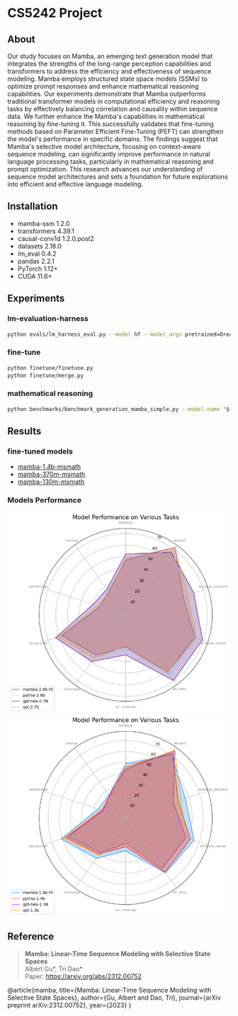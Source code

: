 # CS5242 Project


## About

Our study focuses on Mamba, an emerging text generation model that integrates the strengths of the long-range perception capabilities and transformers to address the efficiency and effectiveness of sequence modeling. Mamba employs structured state space models (SSMs) to optimize prompt responses and enhance mathematical reasoning capabilities. Our experiments demonstrate that Mamba outperforms traditional transformer models in computational efficiency and reasoning tasks by effectively balancing correlation and causality within sequence data. We further enhance the Mamba's capabilities in mathematical reasoning by fine-tuning it. This successfully validates that fine-tuning methods based on Parameter Efficient Fine-Tuning (PEFT) can strengthen the model's performance in specific domains. The findings suggest that Mamba's selective model architecture, focusing on context-aware sequence modeling, can significantly improve performance in natural language processing tasks, particularly in mathematical reasoning and prompt optimization. This research advances our understanding of sequence model architectures and sets a foundation for future explorations into efficient and effective language modeling.

## Installation

- mamba-ssm 1.2.0
- transformers 4.39.1
- causal-conv1d 1.2.0.post2
- datasets 2.18.0
- lm_eval 0.4.2
- pandas 2.2.1
- PyTorch 1.12+
- CUDA 11.6+


## Experiments

### lm-evaluation-harness
```bash
python evals/lm_harness_eval.py --model hf --model_args pretrained=DreamOnRain/mamba-1.4b-msmath --tasks "${tasks}" --device cuda --batch_size 64
```

### fine-tune
```bash
python finetune/finetune.py
python finetune/merge.py
```

### mathematical reasoning
```bash
python benchmarks/benchmark_generation_mamba_simple.py --model-name "${model_list[0]}" --prompt "${prompt}"
```


## Results

### fine-tuned models
* [mamba-1.4b-msmath](https://huggingface.co/DreamOnRain/mamba-1.4b-msmath)
* [mamba-370m-msmath](https://huggingface.co/DreamOnRain/mamba-370m-msmath)
* [mamba-130m-msmath](https://huggingface.co/DreamOnRain/mamba-130m-msmath)

### Models Performance
![models performance](assets/rada1.png)
![models performance](assets/rada2.png)



## Reference

> **Mamba: Linear-Time Sequence Modeling with Selective State Spaces**\
> Albert Gu*, Tri Dao*\
> Paper: https://arxiv.org/abs/2312.00752


@article{mamba,
  title={Mamba: Linear-Time Sequence Modeling with Selective State Spaces},
  author={Gu, Albert and Dao, Tri},
  journal={arXiv preprint arXiv:2312.00752},
  year={2023}
}
